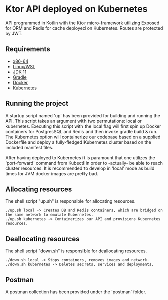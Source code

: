# Ktor API deployed on Kubernetes

API programmed in Kotlin with the Ktor micro-framework utilizing Exposed for ORM and Redis for cache deployed on Kubernetes. Routes are protected by JWT.


## Requirements

* [x86-64](https://en.wikipedia.org/wiki/X86-64)
* [Linux/WSL](https://learn.microsoft.com/en-us/windows/wsl/install)
* [JDK 11](https://www.oracle.com/java/technologies/javase/jdk11-archive-downloads.html)
* [Gradle](https://gradle.org/)
* [Docker](https://www.docker.com/products/docker-desktop/)
* [Kubernetes](https://www.docker.com/products/docker-desktop/)

## Running the project

A startup script named 'up' has been provided for building and running the API. This script takes an argument with two permutations: local or kubernetes.
Executing this script with the local flag will first spin up Docker containers for PostgresSQL and Redis and then invoke gradle build & run.
The Kubernetes option will containerize our codebase based on a supplied Dockerfile and deploy a fully-fledged Kubernetes cluster based on the included manifest files.

After having deployed to Kubernetes it is paramount that one utilizes the 'port-forward' command from Kubectl in order to -actually- be able to reach cluster resources.
It is recommended to develop in 'local' mode as build times for JVM docker images are pretty bad. 

## Allocating resources
The shell script "up.sh" is responsible for allocating resources.

```
./up.sh local -> Creates DB and Redis containers, which are bridged on the same network to emulate Kubernetes.
./up.sh kubernetes -> Containerizes our API and provisions Kubernetes resources.
```

## Deallocating resources
The shell script "down.sh" is responsible for deallocating resources. 

```
./down.sh local -> Stops containers, removes images and network.
./down.sh kubernetes -> Deletes secrets, services and deployments.
```

## Postman
A postman collection has been provided under the 'postman' folder.